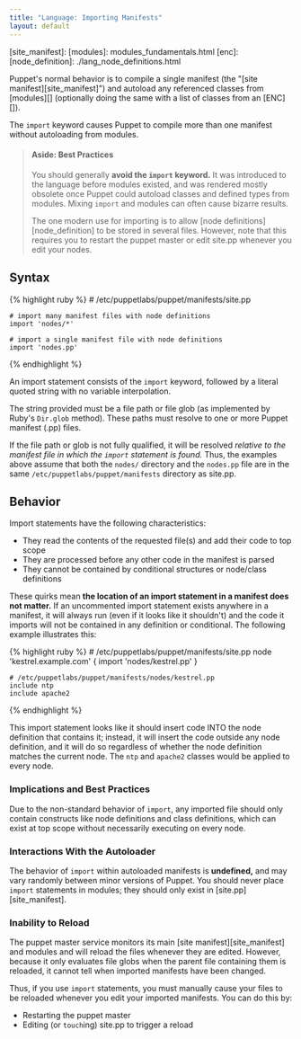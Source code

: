 ```yaml
---
title: "Language: Importing Manifests"
layout: default
---
```


<!-- TODO -->
[site_manifest]: 
[modules]: modules_fundamentals.html
[enc]: 
[node_definition]: ./lang_node_definitions.html

Puppet's normal behavior is to compile a single manifest (the "[site manifest][site_manifest]") and autoload any referenced classes from [modules][] (optionally doing the same with a list of classes from an [ENC][]). 

The `import` keyword causes Puppet to compile more than one manifest without autoloading from modules. 

> #### Aside: Best Practices
> 
> You should generally **avoid the `import` keyword.** It was introduced to the language before modules existed, and was rendered mostly obsolete once Puppet could autoload classes and defined types from modules. Mixing `import` and modules can often cause bizarre results.
> 
> The one modern use for importing is to allow [node definitions][node_definition] to be stored in several files. However, note that this requires you to restart the puppet master or edit site.pp whenever you edit your nodes. 

Syntax
-----

{% highlight ruby %}
    # /etc/puppetlabs/puppet/manifests/site.pp
    
    # import many manifest files with node definitions
    import 'nodes/*'
    
    # import a single manifest file with node definitions
    import 'nodes.pp'
{% endhighlight %}

An import statement consists of the `import` keyword, followed by a literal quoted string with no variable interpolation. 

The string provided must be a file path or file glob (as implemented by Ruby's `Dir.glob` method). These paths must resolve to one or more Puppet manifest (.pp) files.

If the file path or glob is not fully qualified, it will be resolved _relative to the manifest file in which the `import` statement is found._ Thus, the examples above assume that both the `nodes/` directory and the `nodes.pp` file are in the same `/etc/puppetlabs/puppet/manifests` directory as site.pp.

Behavior
-----

Import statements have the following characteristics:

* They read the contents of the requested file(s) and add their code to top scope
* They are processed before any other code in the manifest is parsed
* They cannot be contained by conditional structures or node/class definitions

These quirks mean **the location of an import statement in a manifest does not matter.** If an uncommented import statement exists anywhere in a manifest, it will always run (even if it looks like it shouldn't) and the code it imports will not be contained in any definition or conditional. The following example illustrates this:

{% highlight ruby %}
    # /etc/puppetlabs/puppet/manifests/site.pp
    node 'kestrel.example.com' {
        import 'nodes/kestrel.pp'
    }
    
    # /etc/puppetlabs/puppet/manifests/nodes/kestrel.pp
    include ntp
    include apache2
{% endhighlight %}

This import statement looks like it should insert code INTO the node definition that contains it; instead, it will insert the code outside any node definition, and it will do so regardless of whether the node definition matches the current node. The `ntp` and `apache2` classes would be applied to every node. 

### Implications and Best Practices

Due to the non-standard behavior of `import`, any imported file should only contain constructs like node definitions and class definitions, which can exist at top scope without necessarily executing on every node. 

### Interactions With the Autoloader

The behavior of `import` within autoloaded manifests is **undefined,** and may vary randomly between minor versions of Puppet. You should never place `import` statements in modules; they should only exist in [site.pp][site_manifest].

### Inability to Reload

The puppet master service monitors its main [site manifest][site_manifest] and modules and will reload the files whenever they are edited. However, because it only evaluates file globs when the parent file containing them is reloaded, it cannot tell when imported manifests have been changed. 

Thus, if you use `import` statements, you must manually cause your files to be reloaded whenever you edit your imported manifests. You can do this by:

* Restarting the puppet master
* Editing (or `touch`ing) site.pp to trigger a reload



